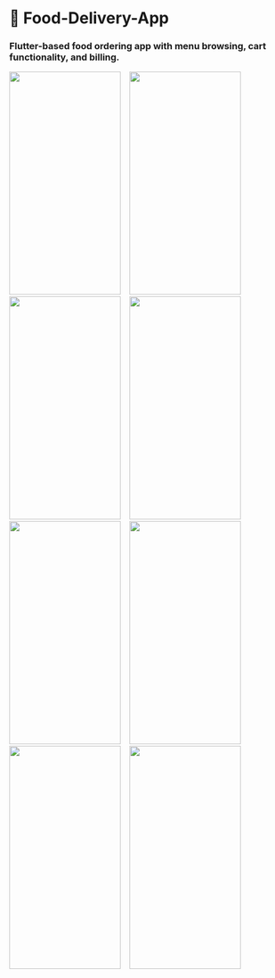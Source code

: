 # 🍔 Food-Delivery-App
### **Flutter-based food ordering app with menu browsing, cart functionality, and billing.**
<img src='https://user-images.githubusercontent.com/87460435/229749465-222465b0-fcd4-4d86-aab0-f7609bb94fe9.png' width= '200' height= '400'>&nbsp;&nbsp;&nbsp;&nbsp;<img src='https://user-images.githubusercontent.com/87460435/229749494-3674447a-101a-43e1-973a-68af123f4856.jpg' width= '200' height= '400'>&nbsp;&nbsp;&nbsp;&nbsp;<img src='https://user-images.githubusercontent.com/87460435/229749533-95748a92-1ee0-48c4-9066-0f9dd760c0df.png' width= '200' height= '400'>&nbsp;&nbsp;&nbsp;&nbsp;<img src='https://user-images.githubusercontent.com/87460435/229749624-0637a83b-0e6e-4b65-aa78-e90d7d9c7450.png' width= '200' height= '400'>&nbsp;&nbsp;&nbsp;&nbsp;<img src='https://user-images.githubusercontent.com/87460435/229749678-fbf3e6d6-a1ae-42b2-a90e-5f290c58d702.png' width= '200' height= '400'>&nbsp;&nbsp;&nbsp;&nbsp;<img src='https://user-images.githubusercontent.com/87460435/229749711-1aa694c2-b5a8-4968-82a8-f67ec60b2cbc.png' width= '200' height= '400'>&nbsp;&nbsp;&nbsp;&nbsp;<img src='https://user-images.githubusercontent.com/87460435/229749760-b965fae1-fdb7-4793-af24-c0d7420a61ce.png' width= '200' height= '400'>&nbsp;&nbsp;&nbsp;&nbsp;<img src='https://user-images.githubusercontent.com/87460435/229749793-e63f1d37-2b25-4e8d-98b6-dc016adee175.png' width= '200' height= '400'>&nbsp;&nbsp;&nbsp;&nbsp;
